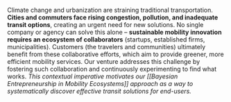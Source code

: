 Climate change and urbanization are straining traditional transportation. **Cities and commuters face rising congestion, pollution, and inadequate transit options**, creating an urgent need for new solutions. No single company or agency can solve this alone – **sustainable mobility innovation requires an ecosystem of collaborators** (startups, established firms, municipalities). Customers (the travelers and communities) ultimately benefit from these collaborative efforts, which aim to provide greener, more efficient mobility services. Our venture addresses this challenge by fostering such collaboration and continuously experimenting to find what works. _This contextual imperative motivates our [[Bayesian Entrepreneurship in Mobility Ecosystems]] approach as a way to systematically discover effective transit solutions for end-users._